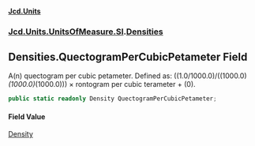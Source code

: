 #### [Jcd.Units](index.md 'index')
### [Jcd.Units.UnitsOfMeasure.SI](Jcd.Units.UnitsOfMeasure.SI.md 'Jcd.Units.UnitsOfMeasure.SI').[Densities](Densities.md 'Jcd.Units.UnitsOfMeasure.SI.Densities')

## Densities.QuectogramPerCubicPetameter Field

A(n) quectogram per cubic petameter. Defined as: ((1.0/1000.0)/((1000.0)*(1000.0)*(1000.0))) × rontogram per cubic terameter + (0).

```csharp
public static readonly Density QuectogramPerCubicPetameter;
```

#### Field Value
[Density](Density.md 'Jcd.Units.UnitTypes.Density')